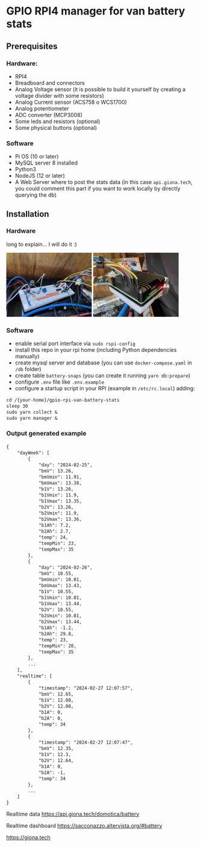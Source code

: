 # GPIO RPI4 manager for van battery stats

## Prerequisites

### Hardware:

- RPI4
- Breadboard and connectors
- Analog Voltage sensor (it is possible to build it yourself by creating a voltage divider with some resistors)
- Analog Current sensor (ACS758 o WCS1700)
- Analog potentiometer
- ADC converter (MCP3008)
- Some leds and resistors (optional)
- Some physical buttons (optional)

### Software

- Pi OS (10 or later)
- MySQL server 8 installed
- Python3
- NodeJS (12 or later)
- A Web Server where to post the stats data (in this case `api.giona.tech`, you could comment this part if you want to work locally by directly querying the db)

## Installation

### Hardware

long to explain... I will do it :)

<img src="res/img/breadboard.jpg" alt="BreadBoard conncetions" width="45%"/> <img src="res/img/rpi4.jpg" alt="RPI4 conncetions" width="45%"/>

### Software

- enable serial port interface via `sudo rspi-config`
- install this repo in your rpi home (including Python dependencies manually)
- create mysql server and database (you can use `docker-compose.yaml` in `/db` folder)
- create table `battery-snaps` (you can create it running `yarn db:prepare`)
- configure `.env` file like `.env.example`
- configure a startup script in your RPI (example in `/etc/rc.local`) adding:

```
cd /{your-home}/gpio-rpi-van-battery-stats
sleep 30
sudo yarn collect &
sudo yarn manager &
```

### Output generated example

```
{
    "dayWeek": [
        {
            "day": "2024-02-25",
            "bmV": 13.26,
            "bmVmin": 11.91,
            "bmVmax": 13.38,
            "b1V": 13.26,
            "b1Vmin": 11.9,
            "b1Vmax": 13.35,
            "b2V": 13.26,
            "b2Vmin": 11.9,
            "b2Vmax": 13.36,
            "b1Ah": 7.2,
            "b2Ah": 2.7,
            "temp": 24,
            "tempMin": 23,
            "tempMax": 35
        },
        {
            "day": "2024-02-26",
            "bmV": 10.55,
            "bmVmin": 10.01,
            "bmVmax": 13.43,
            "b1V": 10.55,
            "b1Vmin": 10.01,
            "b1Vmax": 13.44,
            "b2V": 10.55,
            "b2Vmin": 10.01,
            "b2Vmax": 13.44,
            "b1Ah": -1.2,
            "b2Ah": 29.8,
            "temp": 23,
            "tempMin": 20,
            "tempMax": 35
        },
        ...
    ],
    "realtime": [
        {
            "timestamp": "2024-02-27 12:07:57",
            "bmV": 12.65,
            "b1V": 12.08,
            "b2V": 12.08,
            "b1A": 0,
            "b2A": 0,
            "temp": 34
        },
        {
            "timestamp": "2024-02-27 12:07:47",
            "bmV": 12.35,
            "b1V": 12.3,
            "b2V": 12.64,
            "b1A": 0,
            "b2A": -1,
            "temp": 34
        },
        ...
    ]
}
```

Realtime data
https://api.giona.tech/domotica/battery

Realtime dashboard
https://sacconazzo.altervista.org/#battery

https://giona.tech
